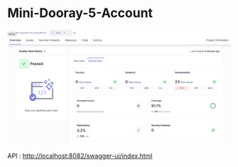 # Mini-Dooray-5-Account

![Account SonarQube](account_sonarqube.png)

API : [http://localhost:8082/swagger-ui/index.html](http://localhost:8082/swagger-ui/index.html)

